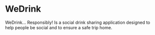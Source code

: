 # WeDrink
WeDrink... Responsibly! Is a social drink sharing application designed to help people be social and to ensure a safe trip home.
